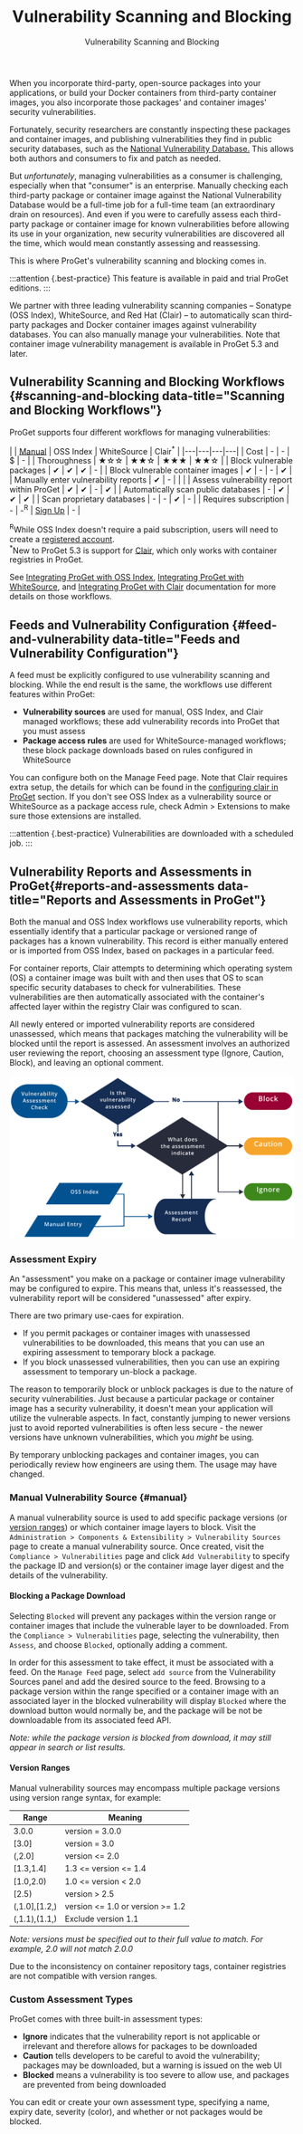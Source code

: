 ﻿---
title: Vulnerability Scanning and Blocking
subtitle: Vulnerability Scanning and Blocking
sequence: 100
keywords: proget, vulnerabilities
display-child-topics: false
show-headings-in-nav: true
---

When you incorporate third-party, open-source packages into your applications, or build your Docker containers from third-party container images, you also incorporate those packages' and container images' security vulnerabilities.

Fortunately, security researchers are constantly inspecting these packages and container images, and publishing vulnerabilities they find in public security databases, such as the [National Vulnerability Database.](https://nvd.nist.gov/) This allows both authors and consumers to fix and patch as needed.

But *unfortunately*, managing vulnerabilities as a consumer is challenging, especially when that "consumer" is an enterprise. Manually checking each third-party package or container image against the National Vulnerability Database would be a full-time job for a full-time team (an extraordinary drain on resources). And even if you were to carefully assess each third-party package or container image for known vulnerabilities before allowing its use in your organization, new security vulnerabilities are discovered all the time, which would mean constantly assessing and reassessing.

This is where ProGet's vulnerability scanning and blocking comes in.

:::attention {.best-practice}
This feature is available in paid and trial ProGet editions.
:::

We partner with three leading vulnerability scanning companies – Sonatype (OSS Index), WhiteSource, and Red Hat (Clair)  – to automatically scan third-party packages and Docker container images against vulnerability databases. You can also manually manage your vulnerabilities. Note that container image vulnerability management is available in ProGet 5.3 and later.

## Vulnerability Scanning and Blocking Workflows {#scanning-and-blocking data-title="Scanning and Blocking Workflows"}

ProGet supports four different workflows for managing vulnerabilities:

|  | [Manual](#manual) | OSS Index | WhiteSource | Clair<sup>*</sup> |
|---|---|---|---|
| Cost                                      | - | - | $ | - |
| Thoroughness                              | ★☆☆ | ★★☆ | ★★★ | ★★☆ |
| Block vulnerable packages                 | ✔ | ✔ | ✔ | - |
| Block vulnerable container images         | ✔ | - | - | ✔ |
| Manually enter vulnerability reports      | ✔ | -  |   | |
| Assess vulnerability report within ProGet | ✔ | ✔ | - | ✔ |
| Automatically scan public databases       | - | ✔ | ✔ | ✔ |
| Scan proprietary databases                | - | - | ✔ | - |
| Requires subscription                     | - | -<sup>R</sup> | [Sign Up](https://www.whitesourcesoftware.com/trial3/)  | - |


<sup>R</sup>While OSS Index doesn't require a paid subscription, users will need to create a [registered account](https://ossindex.sonatype.org/ ).<br/>
<sup>*</sup>New to ProGet 5.3 is support for [Clair](/docs/proget/compliance/clair), which only works with container registries in ProGet.

See [Integrating ProGet with OSS Index](/docs/proget/compliance/vulnerabilities/vor), [Integrating ProGet with WhiteSource](/docs/proget/compliance/whitesource), and [Integrating ProGet with Clair](/docs/proget/compliance/clair) documentation for more details on those workflows.


## Feeds and Vulnerability Configuration {#feed-and-vulnerability data-title="Feeds and Vulnerability Configuration"}

A feed must be explicitly configured to use vulnerability scanning and blocking. While the end result is the same, the workflows use different features within ProGet:

*   **Vulnerability sources** are used for manual, OSS Index, and Clair managed workflows; these add vulnerability records into ProGet that you must assess
*   **Package access rules** are used for WhiteSource-managed workflows; these block package downloads based on rules configured in WhiteSource

You can configure both on the Manage Feed page. Note that Clair requires extra setup, the details for which can be found in the [configuring clair in ProGet](/docs/proget/compliance/clair#configureproget) section. If you don't see OSS Index as a vulnerability source or WhiteSource as a package access rule, check Admin > Extensions to make sure those extensions are installed.

:::attention {.best-practice}
Vulnerabilities are downloaded with a scheduled job. 
:::

## Vulnerability Reports and Assessments in ProGet{#reports-and-assessments data-title="Reports and Assessments in ProGet"}

Both the manual and OSS Index workflows use vulnerability reports, which essentially identify that a particular package or versioned range of packages has a known vulnerability. This record is either manually entered or is imported from OSS Index, based on packages in a particular feed.

For container reports, Clair attempts to determining which operating system (OS) a container image was built with and then uses that OS to scan specific security databases to check for vulnerabilities. These vulnerabilities are then automatically associated with the container's affected layer within the registry Clair was configured to scan.

All newly entered or imported vulnerability reports are considered unassessed, which means that packages matching the vulnerability will be blocked until the report is assessed. An assessment involves an authorized user reviewing the report, choosing an assessment type (Ignore, Caution, Block), and leaving an optional comment.

![Assessment workflow](/resources/documentation/proget/assess-workflow.svg)

### Assessment Expiry

An "assessment" you make on a package or container image vulnerability may be configured to expire. This means that, unless it's reassessed, the vulnerability report will be considered "unassessed" after expiry.

There are two primary use-caes for expiration.
 * If you permit packages or container images with unassessed vulnerabilities to be downloaded, this means that you can use an expiring assessment to temporary block a package.
 * If you block unassessed vulnerabilities, then you can use an expiring assessment to temporary un-block a package.

The reason to temporarily block or unblock packages is due to the nature of security vulnerabilities. Just because a particular package or container image has a security vulnerability, it doesn't mean your application will utilize the vulnerable aspects. In fact, constantly jumping to newer versions just to avoid reported vulnerabilities is often less secure - the newer versions have unknown vulnerabilities, which you *might* be using.

By temporary unblocking packages and container images, you can periodically review how engineers are using them. The usage may have changed.


### Manual Vulnerability Source {#manual}

A manual vulnerability source is used to add specific package versions (or [version ranges](#version-ranges)) or which container image layers to block. Visit the `Administration > Components & Extensibility > Vulnerability Sources` page to create a manual vulnerability source. Once created, visit the `Compliance > Vulnerabilities` page and click `Add Vulnerability` to specify the package ID and version(s) or the container image layer digest and the details of the vulnerability.

#### Blocking a Package Download

Selecting `Blocked` will prevent any packages within the version range or container images that include the vulnerable layer to be downloaded. From the `Compliance > Vulnerabilities` page, selecting the vulnerability, then `Assess`, and choose `Blocked`, optionally adding a comment.

In order for this assessment to take effect, it must be associated with a feed. On the `Manage Feed` page, select `add source` from the Vulnerability Sources panel and add the desired source to the feed. Browsing to a package version within the range specified or a container image with an associated layer in the blocked vulnerability will display `Blocked` where the download button would normally be, and the package will be not be downloadable from its associated feed API.

_Note: while the package version is blocked from download, it may still appear in search or list results._

#### Version Ranges 

Manual vulnerability sources may encompass multiple package versions using version range syntax, for example:

| Range         | Meaning                                       |
|---            |---                                            |
| 3.0.0	        | version = 3.0.0                               |
| [3.0]     	| version = 3.0                                 |
| (,2.0]	    | version <= 2.0                                |
| [1.3,1.4]	    | 1.3 <= version <= 1.4                         |
| [1.0,2.0)     | 1.0 <= version < 2.0                          |
| [2.5)         | version > 2.5                                 |
| (,1.0],[1.2,)	| version <= 1.0 or version >= 1.2              |
| (,1.1),(1.1,)	| Exclude version 1.1                           |

_Note: versions must be specified out to their full value to match. For example, 2.0 will *not* match 2.0.0_

Due to the inconsistency on container repository tags, container registries are not compatible with version ranges.

### Custom Assessment Types

ProGet comes with three built-in assessment types:

*   **Ignore** indicates that the vulnerability report is not applicable or irrelevant and therefore allows for packages to be downloaded
*   **Caution** tells developers to be careful to avoid the vulnerability; packages may be downloaded, but a warning is issued on the web UI
*   **Blocked** means a vulnerability is too severe to allow use, and packages are prevented from being downloaded

You can edit or create your own assessment type, specifying a name, expiry date, severity (color), and whether or not packages would be blocked.
